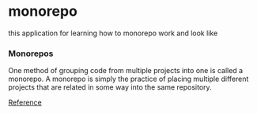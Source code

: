 # monorepo
this application for learning how to monorepo work and look like 


### Monorepos
One method of grouping code from multiple projects into one is called a monorepo. A monorepo is simply the practice of placing multiple different projects that are related in some way into the same repository.


 [Reference](https://dev.to/alexeagleson/how-to-create-a-node-and-react-monorepo-with-git-submodules-2g83)
